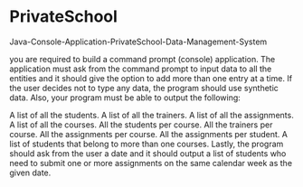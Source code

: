 # PrivateSchool
Java-Console-Application-PrivateSchool-Data-Management-System

you are required to build a command prompt (console) application.
The application must ask from the command prompt to input data to all the entities
and it should give the option to add more than one entry at a time.
If the user decides not to type any data, the program should use synthetic data.
Also, your program must be able to output the following:

A list of all the students. 
A list of all the trainers. 
A list of all the assignments.
A list of all the courses. 
All the students per course.
All the trainers per course.
All the assignments per course.
All the assignments per student.
A list of students that belong to more than one courses.
Lastly, the program should ask from the user a date and it should output a list of
students who need to submit one or more assignments on the same calendar week
as the given date.
